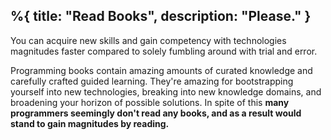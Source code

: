 %{
  title: "Read Books",
  description: "Please."
}
---
You can acquire new skills and gain competency with technologies magnitudes faster compared to solely fumbling around with trial and error.

Programming books contain amazing amounts of curated knowledge and carefully crafted guided learning. They're amazing for bootstrapping yourself into new technologies, breaking into new knowledge domains, and broadening your horizon of possible solutions. In spite of this **many programmers seemingly don't read any books, and as a result would stand to gain magnitudes by reading.**
